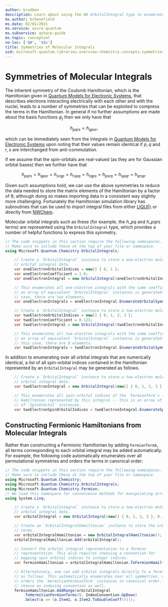 ```yaml
---
author: bradben
description: Learn about using the Q# OrbitalIntegral type to enumerate molecular symmetries.
ms.author: brbenefield
ms.date: 02/01/2021
ms.service: azure-quantum
ms.subservice: qsharp-guide
ms.topic: conceptual
no-loc: ['Q#', '$$v']
title: Symmetries of Molecular Integrals
uid: microsoft.quantum.libraries.overview-chemistry.concepts.symmetries
---
```


# Symmetries of Molecular Integrals

The inherent symmetry of the Coulomb Hamiltonian, which is the Hamiltonian given in [Quantum Models for Electronic Systems](xref:microsoft.quantum.libraries.overview-chemistry.concepts.quantummodels), that describes electrons interacting electrically with each other and with the nuclei, leads to a number of symmetries that can be exploited to compress the terms in the Hamiltonian.
In general if no further assumptions are made about the basis functions $\psi_j$ then we only have that

$$
h_{pqrs}= h_{qpsr},\tag{★}\label{eq:hpqrs}
$$

which can be immediately seen from the integrals in [Quantum Models for Electronic Systems](xref:microsoft.quantum.libraries.overview-chemistry.concepts.quantummodels) upon noting that their values remain identical if $p,q$ and $r,s$ are interchanged from anti-commutation.

If we assume that the spin-orbitals are real-valued (as they are for Gaussian orbital bases) then we further have that

$$
h_{pqrs} = h_{qpsr} = h_{srqp} = h_{rspq}=h_{rqps}=h_{psrq}=h_{spqr}=h_{qrsp}.\tag{★}\label{eq:hpqrsreal}
$$

Given such assumptions hold, we can use the above symmetries to reduce the data needed to store the matrix elements of the Hamiltonian by a factor of $8$; although doing so makes importing data in a consistent way slightly more challenging.
Fortunately the Hamiltonian simulation library has subroutines that can be used to import integral files from either [LIQUI$|\rangle$](https://www.microsoft.com/research/project/language-integrated-quantum-operations-liqui/) or directly from [NWChem](http://www.nwchem-sw.org/index.php/Main_Page).

Molecular orbital integrals such as these (for example, the $h\_{pq}$ and $h\_{pqrs}$ terms) are represented using the `OrbitalIntegral` type, which provides a number of helpful functions to express this symmetry.

```csharp
// The code snippets in this section require the following namespaces.
// Make sure to include these at the top of your file or namespace.
using Microsoft.Quantum.Chemistry.OrbitalIntegrals;
```

```csharp
    // Create a `OrbitalIntegral` instance to store a one-electron molecular
    // orbital integral data.
    var oneElectronOrbitalIndices = new[] { 0, 1 };
    var oneElectronCoefficient = 1.0;
    var oneElectronIntegral = new OrbitalIntegral(oneElectronOrbitalIndices, oneElectronCoefficient);

    // This enumerates all one-electron integrals with the same coefficient --
    // an array of equivalent `OrbitalIntegral` instances is generated. In this
    // case, there are two elements.
    var oneElectronIntegrals = oneElectronIntegral.EnumerateOrbitalSymmetries();

    // Create a `OrbitalIntegral` instance to store a two-electron molecular orbital integral data.
    var twoElectronOrbitalIndices = new[] { 0, 1, 2, 3 };
    var twoElectronCoefficient = 0.123;
    var twoElectronIntegral = new OrbitalIntegral(twoElectronOrbitalIndices, twoElectronCoefficient);

    // This enumerates all two-electron integrals with the same coefficient -- 
    // an array of equivalent `OrbitalIntegral` instances is generated. In 
    // this case, there are 8 elements.
    var twoElectronIntegrals = twoElectronIntegral.EnumerateOrbitalSymmetries();
```

In addition to enumerating over all orbital integrals that are numerically identical, a list of all spin-orbital indices contained in the Hamiltonian represented by an `OrbitalIntegral` may be generated as follows.

```csharp
    // Create a `OrbitalIntegral` instance to store a two-electron molecular
    // orbital integral data.
    var twoElectronIntegral = new OrbitalIntegral(new[] { 0, 1, 2, 3 }, 0.123);

    // This enumerates all spin-orbital indices of the `FermionTerm`s in the 
    // Hamiltonian represented by this integral -- this is an array of array 
    // of `SpinOrbital` instances.
    var twoElectronSpinOrbitalIndices = twoElectronIntegral.EnumerateSpinOrbitals();
```

## Constructing Fermionic Hamiltonians from Molecular Integrals

Rather than constructing a Fermionic Hamiltonian by adding `FermionTerm`s, all terms corresponding to each orbital integral may be added automatically.
For example, the following code automatically enumerates over all permutational symmetries and orders the terms in canonical order:

```csharp
// The code snippets in this section require the following namespaces.
// Make sure to include these at the top of your file or namespace.
using Microsoft.Quantum.Chemistry;
using Microsoft.Quantum.Chemistry.OrbitalIntegrals;
using Microsoft.Quantum.Chemistry.Fermion;
// We load this namespace for convenience methods for manipulating arrays.
using System.Linq;
```

```csharp
    // Create a `OrbitalIntegral` instance to store a two-electron molecular
    // orbital integral data.
    var orbitalIntegral = new OrbitalIntegral(new[] { 0, 1, 2, 3 }, 0.123);

    // Create an `OrbitalIntegralHamiltonian` instance to store the orbital integral
    // terms.
    var orbitalIntegralHamiltonian = new OrbitalIntegralHamiltonian();
    orbitalIntegralHamiltonian.Add(orbitalIntegral);

    // Convert the orbital integral representation to a fermion
    // representation. This also requires choosing a convention for
    // mapping spin orbital indices to integer indices.
    var fermionHamiltonian = orbitalIntegralHamiltonian.ToFermionHamiltonian(IndexConvention.UpDown);

    // Alternatively, one can add orbital integrals directly to a fermion Hamiltonian
    // as follows. This automatically enumerates over all symmetries, and then
    // orders the `HermitianFermionTerm` instances in canonical order. We will need to
    // choose an indexing convention as well.
    fermionHamiltonian.AddRange(orbitalIntegral
        .ToHermitianFermionTerms(0, IndexConvention.UpDown)
        .Select(o => (o.Item1, o.Item2.ToDoubleCoeff())));
```
